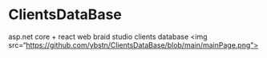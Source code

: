 # ClientsDataBase
asp.net core + react web braid studio clients database
<img src=“https://github.com/ybstn/ClientsDataBase/blob/main/mainPage.png">

